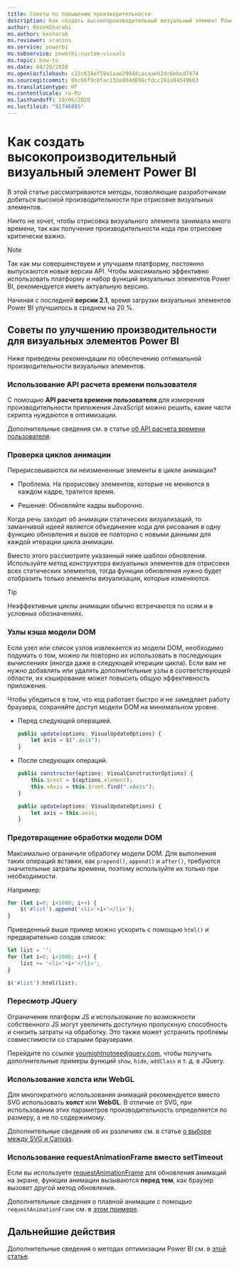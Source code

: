 ```yaml
---
title: Советы по повышению производительности
description: Как создать высокопроизводительный визуальный элемент Power BI
author: KesemSharabi
ms.author: kesharab
ms.reviewer: sranins
ms.service: powerbi
ms.subservice: powerbi-custom-visuals
ms.topic: how-to
ms.date: 04/20/2020
ms.openlocfilehash: c22c634ef59a1aae2994dcacaae62dc8ebed7474
ms.sourcegitcommit: 6bc66f9c0fac132e004d096cfdcc191a04549683
ms.translationtype: HT
ms.contentlocale: ru-RU
ms.lasthandoff: 10/06/2020
ms.locfileid: "91746085"
---
```

# <a name="how-to-build-a-high-performance-power-bi-visual"></a>Как создать высокопроизводительный визуальный элемент Power BI
В этой статье рассматриваются методы, позволяющие разработчикам добиться высокой производительности при отрисовке визуальных элементов. 

Никто не хочет, чтобы отрисовка визуального элемента занимала много времени, так как получение производительности кода при отрисовке критически важно. 

> [!NOTE]
> Так как мы совершенствуем и улучшаем платформу, постоянно выпускаются новые версии API. Чтобы максимально эффективно использовать платформу и набор функций визуальных элементов Power BI, рекомендуется иметь актуальную версию.
>
> Начиная с последней **версии 2.1**, время загрузки визуальных элементов Power BI улучшилось в среднем на 20 %.

## <a name="power-bi-visual-performance-tips"></a>Советы по улучшению производительности для визуальных элементов Power BI
Ниже приведены рекомендации по обеспечению оптимальной производительности визуальных элементов. 

### <a name="use-user-timing-api"></a>Использование API расчета времени пользователя
С помощью **API расчета времени пользователя** для измерения производительности приложения JavaScript можно решить, какие части скрипта нуждаются в оптимизации.

Дополнительные сведения см. в статье [об API расчета времени пользователя](https://msdn.microsoft.com/library/hh772738(v=vs.85).aspx).

### <a name="review-animation-loops"></a>Проверка циклов анимации
Перерисовываются ли неизмененные элементы в цикле анимации? 

 - Проблема. На прорисовку элементов, которые не меняются в каждом кадре, тратится время.

 - Решение: Обновляйте кадры выборочно. 
 
Когда речь заходит об анимации статических визуализаций, то заманчивой идеей является объединение кода для рисования в одну функцию обновления и вызов ее повторно с новыми данными для каждой итерации цикла анимации.

Вместо этого рассмотрите указанный ниже шаблон обновления. Используйте метод конструктора визуальных элементов для отрисовки всех статических элементов, тогда функции обновления нужно будет отобразить только элементы визуализации, которые изменяются. 

   > [!TIP]
   > Неэффективные циклы анимации обычно встречаются по осям и в условных обозначениях.

### <a name="cache-dom-nodes"></a>Узлы кэша модели DOM 
Если узел или список узлов извлекается из модели DOM, необходимо подумать о том, можно ли повторно их использовать в последующих вычислениях (иногда даже в следующей итерации цикла). Если вам не нужно добавлять или удалять дополнительные узлы в соответствующей области, их кэширование может повысить общую эффективность приложения.

Чтобы убедиться в том, что код работает быстро и не замедляет работу браузера, сохраняйте доступ модели DOM на минимальном уровне. 

- Перед следующей операцией. 

   ```javascript
   public update(options: VisualUpdateOptions) { 
       let axis = $(".axis"); 
   }
   ```

- После следующих операций. 

   ```javascript
   public constructor(options: VisualConstructorOptions) { 
       this.$root = $(options.element); 
       this.xAxis = this.$root.find(".xAxis"); 
   } 
 
   public update(options: VisualUpdateOptions) { 
       let axis = this.axis; 
   }
   ```

### <a name="avoid-dom-manipulation"></a>Предотвращение обработки модели DOM 
Максимально ограничьте обработку модели DOM.  Для выполнения таких операций вставки, как `prepend()`, `append()` и `after()`, требуются значительные затраты времени, поэтому используйте их только при необходимости.

Например:

  ```javascript
  for (let i=0; i<1000; i++) { 
      $('#list').append('<li>'+i+'</li>');
  }
  ```

Приведенный выше пример можно ускорить с помощью `html()` и предварительно создав список: 

  ```javascript
  let list = ''; 
  for (let i=0; i<1000; i++) { 
      list += '<li>'+i+'</li>'; 
  } 

  $('#list').html(list); 
  ```

### <a name="reconsider-jquery"></a>Пересмотр JQuery

Ограничение платформ JS и использование по возможности собственного JS могут увеличить доступную пропускную способность и снизить затраты на обработку. Это также может устранить проблемы совместимости со старыми браузерами. 

Перейдите по ссылке [youmightnotneedjquery.com](http://youmightnotneedjquery.com/), чтобы получить дополнительные примеры функций `show`, `hide`, `addClass` и т. д. в JQuery.  

### <a name="use-canvas-or-webgl"></a>Использование холста или WebGL 
Для многократного использования анимаций рекомендуется вместо SVG использовать **холст** или **WebGL**. В отличие от SVG, при использовании этих параметров производительность определяется по размеру, а не по содержимому. 

Дополнительные сведения об их различиях см. в статье [о выборе между SVG и Canvas](/previous-versions/windows/internet-explorer/ie-developer/samples/gg193983(v=vs.85)). 

### <a name="use-requestanimationframe-instead-of-settimeout"></a>Использование requestAnimationFrame вместо setTimeout 
Если вы используете [requestAnimationFrame](https://www.w3.org/TR/animation-timing/) для обновления анимаций на экране, функции анимации вызываются **перед тем**, как браузер вызовет другой метод обновления.

Дополнительные сведения о плавной анимации с помощью `requestAnimationFrame` см. в [этом примере](https://testdrive-archive.azurewebsites.net/Graphics/RequestAnimationFrame/Default.html).

## <a name="next-steps"></a>Дальнейшие действия

Дополнительные сведения о методах оптимизации Power BI см. в [этой статье](../../guidance/power-bi-optimization.md).